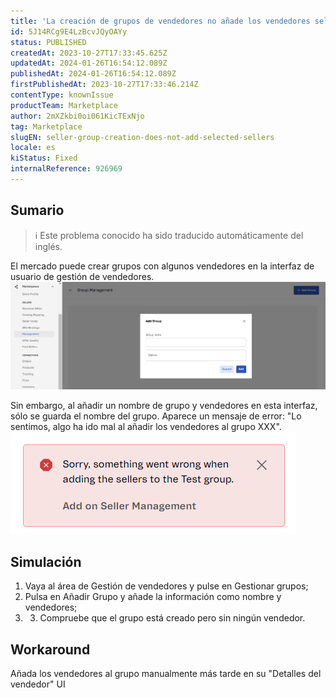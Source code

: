 ```yaml
---
title: 'La creación de grupos de vendedores no añade los vendedores seleccionados'
id: 5J14RCg9E4LzBcvJQyOAYy
status: PUBLISHED
createdAt: 2023-10-27T17:33:45.625Z
updatedAt: 2024-01-26T16:54:12.089Z
publishedAt: 2024-01-26T16:54:12.089Z
firstPublishedAt: 2023-10-27T17:33:46.214Z
contentType: knownIssue
productTeam: Marketplace
author: 2mXZkbi0oi061KicTExNjo
tag: Marketplace
slugEN: seller-group-creation-does-not-add-selected-sellers
locale: es
kiStatus: Fixed
internalReference: 926969
---
```


## Sumario

>ℹ️ Este problema conocido ha sido traducido automáticamente del inglés.


El mercado puede crear grupos con algunos vendedores en la interfaz de usuario de gestión de vendedores.
 ![](https://raw.githubusercontent.com/vtexdocs/known-issues/refs/heads/main/docs/es/known-issues/Marketplace/la-creacion-de-grupos-de-vendedores-no-anade-los-vendedores-seleccionados_1.png)

Sin embargo, al añadir un nombre de grupo y vendedores en esta interfaz, sólo se guarda el nombre del grupo. Aparece un mensaje de error:
"Lo sentimos, algo ha ido mal al añadir los vendedores al grupo XXX".
 ![](https://raw.githubusercontent.com/vtexdocs/known-issues/refs/heads/main/docs/es/known-issues/Marketplace/la-creacion-de-grupos-de-vendedores-no-anade-los-vendedores-seleccionados_2.png)


##

## Simulación



1. Vaya al área de Gestión de vendedores y pulse en Gestionar grupos;
2. Pulsa en Añadir Grupo y añade la información como nombre y vendedores;
3. 3. Compruebe que el grupo está creado pero sin ningún vendedor.



## Workaround


Añada los vendedores al grupo manualmente más tarde en su "Detalles del vendedor" UI





